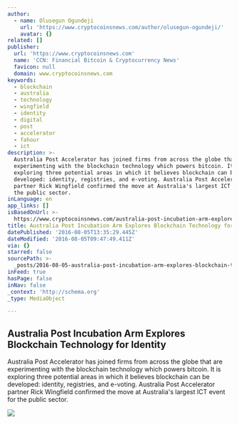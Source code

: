 ```yaml
---
author:
  - name: Olusegun Ogundeji
    url: 'https://www.cryptocoinsnews.com/author/olusegun-ogundeji/'
    avatar: {}
related: []
publisher:
  url: 'https://www.cryptocoinsnews.com'
  name: 'CCN: Financial Bitcoin & Cryptocurrency News'
  favicon: null
  domain: www.cryptocoinsnews.com
keywords:
  - blockchain
  - australia
  - technology
  - wingfield
  - identity
  - digital
  - post
  - accelerator
  - fahour
  - ict
description: >-
  Australia Post Accelerator has joined firms from across the globe that are
  experimenting with the blockchain technology which powers bitcoin. It is
  exploring three potential areas in which it believes blockchain can be
  developed: identity, registries, and e-voting. Australia Post Accelerator
  partner Rick Wingfield confirmed the move at Australia's largest ICT event for
  the public sector.
inLanguage: en
app_links: []
isBasedOnUrl: >-
  https://www.cryptocoinsnews.com/australia-post-incubation-arm-explores-blockchain-technology-for-identity/
title: Australia Post Incubation Arm Explores Blockchain Technology for Identity
datePublished: '2016-08-05T13:35:29.445Z'
dateModified: '2016-08-05T09:47:49.411Z'
via: {}
starred: false
sourcePath: >-
  _posts/2016-08-05-australia-post-incubation-arm-explores-blockchain-technology.md
inFeed: true
hasPage: false
inNav: false
_context: 'http://schema.org'
_type: MediaObject

---
```

<article style=""><h1>Australia Post Incubation Arm Explores Blockchain Technology for Identity</h1><p>Australia Post Accelerator has joined firms from across the globe that are experimenting with the blockchain technology which powers bitcoin. It is exploring three potential areas in which it believes blockchain can be developed: identity, registries, and e-voting. Australia Post Accelerator partner Rick Wingfield confirmed the move at Australia's largest ICT event for the public sector.</p><img src="https://www.cryptocoinsnews.com/wp-content/uploads/2016/08/Australia-Post-Incubation-Arm-Explores-Blockchain-Technology-for-Identity-1.jpg" /></article>
